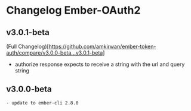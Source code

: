 # Changelog Ember-OAuth2

## v3.0.1-beta
  (Full Changelog)[https://github.com/amkirwan/ember-token-auth/compare/v3.0.0-beta...v3.0.1-beta] 
  
  - authorize response expects to receive a string with the url and query string

## v3.0.0-beta
    - update to ember-cli 2.8.0
